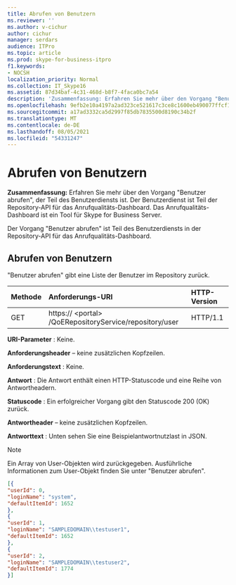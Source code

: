 ```yaml
---
title: Abrufen von Benutzern
ms.reviewer: ''
ms.author: v-cichur
author: cichur
manager: serdars
audience: ITPro
ms.topic: article
ms.prod: skype-for-business-itpro
f1.keywords:
- NOCSH
localization_priority: Normal
ms.collection: IT_Skype16
ms.assetid: 87d34baf-4c31-468d-b8f7-4faca0bc7a54
description: 'Zusammenfassung: Erfahren Sie mehr über den Vorgang "Benutzer abrufen", der Teil des Benutzerdiensts ist. Der Benutzerdienst ist Teil der Repository-API für das Anrufqualitäts-Dashboard. Das Anrufqualitäts-Dashboard ist ein Tool für Skype for Business Server.'
ms.openlocfilehash: 9efb2e10a4197a2ad323ce521617c3ce8c1600eb490077ffcf122d4d4628cdd8
ms.sourcegitcommit: a17ad3332ca5d2997f85db7835500d8190c34b2f
ms.translationtype: MT
ms.contentlocale: de-DE
ms.lasthandoff: 08/05/2021
ms.locfileid: "54331247"
---
```

# <a name="get-users"></a>Abrufen von Benutzern
 
**Zusammenfassung:** Erfahren Sie mehr über den Vorgang "Benutzer abrufen", der Teil des Benutzerdiensts ist. Der Benutzerdienst ist Teil der Repository-API für das Anrufqualitäts-Dashboard. Das Anrufqualitäts-Dashboard ist ein Tool für Skype for Business Server.
  
Der Vorgang "Benutzer abrufen" ist Teil des Benutzerdiensts in der Repository-API für das Anrufqualitäts-Dashboard.
  
## <a name="get-users"></a>Abrufen von Benutzern

"Benutzer abrufen" gibt eine Liste der Benutzer im Repository zurück.
  
|**Methode**|**Anforderungs-URI**|**HTTP-Version**|
|:-----|:-----|:-----|
|GET  <br/> |https:// \<portal\> /QoERepositoryService/repository/user  <br/> |HTTP/1.1  <br/> |
   
 **URI-Parameter** : Keine.
  
 **Anforderungsheader** – keine zusätzlichen Kopfzeilen.
  
 **Anforderungstext** : Keine.
  
 **Antwort** : Die Antwort enthält einen HTTP-Statuscode und eine Reihe von Antwortheadern.
  
 **Statuscode** : Ein erfolgreicher Vorgang gibt den Statuscode 200 (OK) zurück.
  
 **Antwortheader** – keine zusätzlichen Kopfzeilen.
  
 **Antworttext** : Unten sehen Sie eine Beispielantwortnutzlast in JSON.
  
> [!NOTE]
> Ein Array von User-Objekten wird zurückgegeben. Ausführliche Informationen zum User-Objekt finden Sie unter "Benutzer abrufen". 
  
```json
[{
"userId": 0,
"loginName": "system",
"defaultItemId": 1652
},
{
"userId": 1,
"loginName": "SAMPLEDOMAIN\\testuser1",
"defaultItemId": 1652
},
{
"userId": 2,
"loginName": "SAMPLEDOMAIN\\testuser2",
"defaultItemId": 1774
}]
```


